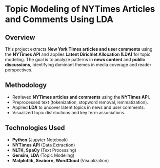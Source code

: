 # Topic Modeling of NYTimes Articles and Comments Using LDA  

## Overview  
This project extracts **New York Times articles and user comments** using the **NYTimes API** and applies **Latent Dirichlet Allocation (LDA)** for topic modeling. The goal is to analyze patterns in **news content** and **public discussions**, identifying dominant themes in media coverage and reader perspectives.  

## Methodology  
- Retrieved **NYTimes articles and comments** using the **NYTimes API**.  
- Preprocessed text (tokenization, stopword removal, lemmatization).  
- Applied **LDA** to uncover latent topics in news and user comments.  
- Visualized topic distributions and key term associations.  

## Technologies Used  
- **Python** (Jupyter Notebook)  
- **NYTimes API** (Data Extraction)  
- **NLTK, SpaCy** (Text Processing)  
- **Gensim, LDA** (Topic Modeling)  
- **Matplotlib, Seaborn, WordCloud** (Visualization)  
